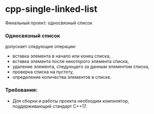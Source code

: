 # cpp-single-linked-list
Финальный проект: односвязный список

### Односвязный список
 
допускает следующие операции:
* вставка элемента в начало или конец списка,
* вставка элемента после некоторого элемента списка,
* удаление элемента, следующего за данным элементом списка,
* проверка списка на пустоту,
* определение количества элементов в списке.

### Требования:
* Для сборки и работы проекта необходим компилятор, поддерживающий стандарт C++17.
